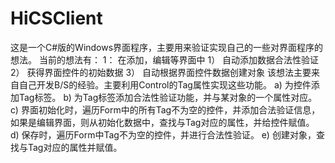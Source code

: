 # HiCSClient
这是一个C#版的Windows界面程序，主要用来验证实现自己的一些对界面程序的想法。
当前的想法有：
1： 在添加，编辑等界面中
1） 自动添加数据合法性验证
2） 获得界面控件的初始数据
3） 自动根据界面控件数据创建对象
该想法主要来自自己开发B/S的经验。主要利用Control的Tag属性实现这些功能。
a) 为控件添加Tag标签。
b) 为Tag标签添加合法性验证功能，并与某对象的一个属性对应。
c) 界面初始化时，遍历Form中的所有Tag不为空的控件，并添加合法验证信息，如果是编辑界面，则从初始化数据中，查找与Tag对应的属性，并给控件赋值。
d) 保存时，遍历Form中Tag不为空的控件，并进行合法性验证。
e) 创建对象，查找与Tag对应的属性并赋值。
